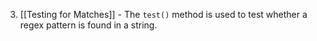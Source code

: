 3. [[Testing for Matches]] - The `test()` method is used to test whether a regex pattern is found in a string.